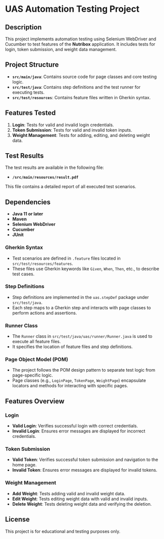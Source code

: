 # UAS Automation Testing Project

## Description
This project implements automation testing using Selenium WebDriver and Cucumber to test features of the **Nutribox** application. It includes tests for login, token submission, and weight data management.

## Project Structure
- **`src/main/java`**: Contains source code for page classes and core testing logic.
- **`src/test/java`**: Contains step definitions and the test runner for executing tests.
- **`src/test/resources`**: Contains feature files written in Gherkin syntax.

## Features Tested
1. **Login**: Tests for valid and invalid login credentials.
2. **Token Submission**: Tests for valid and invalid token inputs.
3. **Weight Management**: Tests for adding, editing, and deleting weight data.

## Test Results
The test results are available in the following file:
- **`/src/main/resources/result.pdf`**

This file contains a detailed report of all executed test scenarios.

## Dependencies
- **Java 11 or later**
- **Maven**
- **Selenium WebDriver**
- **Cucumber**
- **JUnit**

### Gherkin Syntax
- Test scenarios are defined in `.feature` files located in `src/test/resources/features`.
- These files use Gherkin keywords like `Given`, `When`, `Then`, etc., to describe test cases.

### Step Definitions
- Step definitions are implemented in the `uas.stepDef` package under `src/test/java`.
- Each step maps to a Gherkin step and interacts with page classes to perform actions and assertions.

### Runner Class
- The `Runner` class in `src/test/java/uas/runner/Runner.java` is used to execute all feature files.
- It specifies the location of feature files and step definitions.

### Page Object Model (POM)
- The project follows the POM design pattern to separate test logic from page-specific logic.
- Page classes (e.g., `LoginPage`, `TokenPage`, `WeightPage`) encapsulate locators and methods for interacting with specific pages.

## Features Overview

### Login
- **Valid Login**: Verifies successful login with correct credentials.
- **Invalid Login**: Ensures error messages are displayed for incorrect credentials.

### Token Submission
- **Valid Token**: Verifies successful token submission and navigation to the home page.
- **Invalid Token**: Ensures error messages are displayed for invalid tokens.

### Weight Management
- **Add Weight**: Tests adding valid and invalid weight data.
- **Edit Weight**: Tests editing weight data with valid and invalid inputs.
- **Delete Weight**: Tests deleting weight data and verifying the deletion.

## License
This project is for educational and testing purposes only.